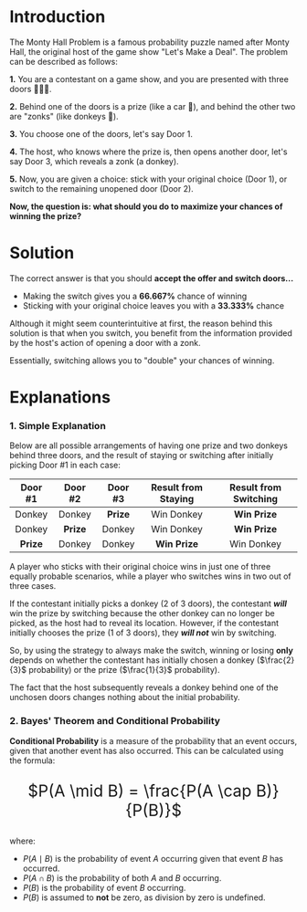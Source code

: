 # Introduction

The Monty Hall Problem is a famous probability puzzle named after Monty Hall, the original host of the game show "Let's Make a Deal". The problem can be described as follows:

**1.** You are a contestant on a game show, and you are presented with three doors 🚪🚪🚪.

**2.** Behind one of the doors is a prize (like a car 🚗), and behind the other two are "zonks" (like donkeys 🫏).

**3.** You choose one of the doors, let's say Door 1.

**4.** The host, who knows where the prize is, then opens another door, let's say Door 3, which reveals a zonk (a donkey).

**5.** Now, you are given a choice: stick with your original choice (Door 1), or switch to the remaining unopened door (Door 2).

**Now, the question is: what should you do to maximize your chances of winning the prize?**

# Solution

The correct answer is that you should **accept the offer and switch doors...**

- Making the switch gives you a **66.667%** chance of winning
- Sticking with your original choice leaves you with a **33.333%** chance

Although it might seem counterintuitive at first, the reason behind this solution is that when you switch, you benefit from the information provided by the host's action of opening a door with a zonk.

Essentially, switching allows you to "double" your chances of winning.

# Explanations

### 1. Simple Explanation

Below are all possible arrangements of having one prize and two donkeys behind three doors, and the result of staying or switching after initially picking Door #1 in each case:

<div align='center'>

|  Door #1  |  Door #2  |  Door #3  | Result from Staying | Result from Switching |
| :-------: | :-------: | :-------: | :-----------------: | :-------------------: |
|  Donkey   |  Donkey   | **Prize** |     Win Donkey      |     **Win Prize**     |
|  Donkey   | **Prize** |  Donkey   |     Win Donkey      |     **Win Prize**     |
| **Prize** |  Donkey   |  Donkey   |    **Win Prize**    |      Win Donkey       |

</div>

A player who sticks with their original choice wins in just one of three equally probable scenarios, while a player who switches wins in two out of three cases.

If the contestant initially picks a donkey (2 of 3 doors), the contestant **_will_** win the prize by switching because the other donkey can no longer be picked, as the host had to reveal its location. However, if the contestant initially chooses the prize (1 of 3 doors), they **_will not_** win by switching.

So, by using the strategy to always make the switch, winning or losing **only** depends on whether the contestant has initially chosen a donkey ($\frac{2}{3}$ probability) or the prize ($\frac{1}{3}$ probability).

The fact that the host subsequently reveals a donkey behind one of the unchosen doors changes nothing about the initial probability.

### 2. Bayes' Theorem and Conditional Probability

**Conditional Probability** is a measure of the probability that an event occurs, given that another event has also occurred. This can be calculated using the formula:

<div align='center' style='font-size: 2em'>

$P(A \mid B) = \frac{P(A \cap B)}{P(B)}$

</div>

where:

- $P(A \mid B)$ is the probability of event $A$ occurring given that event $B$ has occurred.
- $P(A \cap B)$ is the probability of both $A$ and $B$ occurring.
- $P(B)$ is the probability of event $B$ occurring.
- $P(B)$ is assumed to **not** be zero, as division by zero is undefined.
